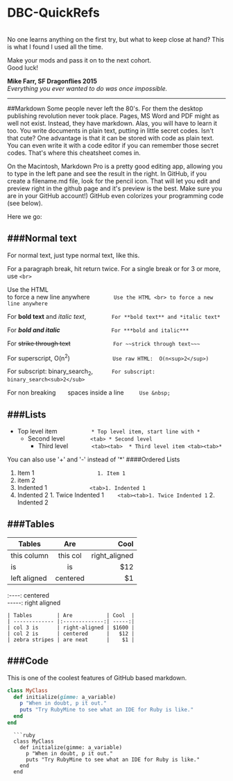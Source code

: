 # DBC-QuickRefs
<br>
No one learns anything on the first try,  but what to keep close at hand?  
This is what I found I used all the time.  

Make your mods and pass it on to the next cohort.   
Good luck!

**Mike Farr,  SF Dragonflies 2015**<br>
*Everything you ever wanted to do was once impossible.*

---

##Markdown
Some people never left the 80's.  For them the desktop publishing revolution never took place.  Pages, MS Word and PDF might as well not exist.  Instead, they have markdown.  Alas, you will have to learn it too. You write documents in plain text, putting in little secret codes.  Isn't that cute?  One advantage is that it can be stored with code as plain text.  You can even write it with a code editor if you can remember those secret codes.  That's where this cheatsheet comes in. 

On the Macintosh, Markdown Pro is a pretty good editing app, allowing you to type in the left pane and see the result in the right.  In GitHub, if you create a filename.md file, look for the pencil icon.  That will let you edit and preview right in the github page and it's preview is the best. Make sure you are in your GitHub account!)  GitHub even colorizes your programming code (see below).  

Here we go:

###Normal text
----
For normal text, just type normal text, like this.

For a paragraph break, hit return twice. 
For a single break or for 3 or more, use `<br>`


Use the HTML <br> to force a new line anywhere&nbsp; &nbsp; &nbsp;&nbsp; &nbsp; &nbsp; &nbsp;&nbsp; `Use the HTML <br> to force a new line anywhere` <br>

For **bold text** and *italic text*, &nbsp;&nbsp; &nbsp; &nbsp;&nbsp;&nbsp; &nbsp; &nbsp;&nbsp; `For **bold text** and *italic text*`

For ***bold and italic***  &nbsp;&nbsp;&nbsp;&nbsp; &nbsp; &nbsp;&nbsp; &nbsp; &nbsp; &nbsp;&nbsp;&nbsp; &nbsp; &nbsp;&nbsp;&nbsp; &nbsp; &nbsp;&nbsp; `For ***bold and italic***`

For ~~strike through text~~ &nbsp;&nbsp;&nbsp;&nbsp;&nbsp; &nbsp; &nbsp;&nbsp; &nbsp; &nbsp; &nbsp;&nbsp;&nbsp; &nbsp; &nbsp;&nbsp;  `For ~~strick through text~~~`

For superscript,  O(n<sup>2</sup>) &nbsp;&nbsp;&nbsp;&nbsp;&nbsp;&nbsp; &nbsp; &nbsp;&nbsp;&nbsp; &nbsp; &nbsp;&nbsp; &nbsp; &nbsp; &nbsp;&nbsp;`Use raw HTML:  O(n<sup>2</sup>)`

For subscript: binary_search<sub>2</sub>, &nbsp; &nbsp;&nbsp; &nbsp; &nbsp;&nbsp; `For subscript: binary_search<sub>2</sub>`

For non breaking &nbsp;&nbsp;&nbsp;&nbsp;&nbsp;&nbsp;spaces inside a line &nbsp;&nbsp;&nbsp;&nbsp;&nbsp;&nbsp;&nbsp;&nbsp;`Use &nbsp; `

###Lists
----

* Top level item     &nbsp; &nbsp; &nbsp; &nbsp; &nbsp; &nbsp; &nbsp;&nbsp; &nbsp; &nbsp;   `* Top level item, start line with *`
  * Second level      &nbsp; &nbsp;&nbsp; &nbsp; &nbsp;&nbsp; &nbsp; &nbsp;   `<tab> * Second level `
    * Third level   &nbsp; &nbsp; &nbsp;&nbsp; &nbsp; &nbsp;   ` <tab><tab>  * Third level item <tab><tab>*`

You can also use '+' and '-' instead of '*'
####Ordered Lists
1. Item 1     &nbsp; &nbsp;&nbsp; &nbsp; &nbsp; &nbsp; &nbsp;&nbsp; &nbsp; &nbsp;&nbsp; &nbsp; &nbsp; &nbsp; &nbsp; &nbsp; &nbsp;&nbsp; &nbsp; &nbsp;   `1. Item 1`
2. item 2
  1. Indented 1 &nbsp; &nbsp; &nbsp; &nbsp; &nbsp; &nbsp; &nbsp;&nbsp; &nbsp; &nbsp;&nbsp; &nbsp; &nbsp;   `<tab>1. Indented 1`
  2. Indented 2
    1. Twice Indented 1&nbsp; &nbsp; &nbsp; &nbsp;   `<tab><tab>1. Twice Indented 1`
    2. Indented 2

###Tables
----

| Tables        | Are           | Cool  |    
| ------------- |:-------------:| -----:|
| this column      | this col    | right_aligned |
|  is       | is       |   $12 |
| left aligned |  centered     |    $1 |

:----:  centered <br>
-----:  right aligned

```
| Tables        | Are           | Cool  |
| ------------- |:-------------:| -----:|
| col 3 is      | right-aligned | $1600 |
| col 2 is      | centered      |   $12 |
| zebra stripes | are neat      |    $1 |
```


###Code
---

This is one of the coolest features of GitHub based markdown. 
```ruby
class MyClass
  def initialize(gimme: a_variable)
    p "When in doubt, p it out."
    puts "Try RubyMine to see what an IDE for Ruby is like."
  end
end
```

```text
  ```ruby
  class MyClass
    def initialize(gimme: a_variable)
      p "When in doubt, p it out."
      puts "Try RubyMine to see what an IDE for Ruby is like."
    end
  end
  ```
```

